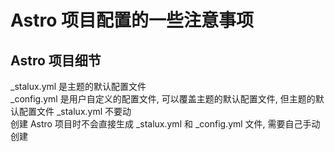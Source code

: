 #  Astro 项目配置的一些注意事项
## Astro 项目细节
_stalux.yml 是主题的默认配置文件  
_config.yml 是用户自定义的配置文件, 可以覆盖主题的默认配置文件, 但主题的默认配置文件 _stalux.yml 不要动  
创建 Astro 项目时不会直接生成 _stalux.yml 和 _config.yml 文件, 需要自己手动创建   

